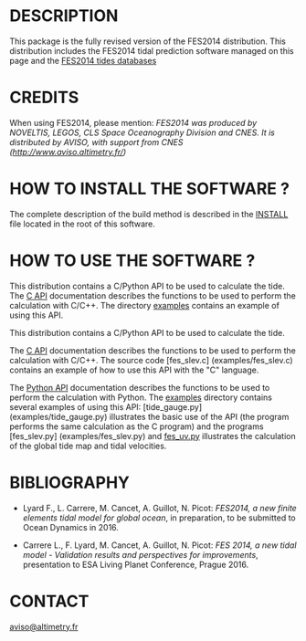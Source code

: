 # DESCRIPTION

This package is the fully revised version of the FES2014 distribution.
This distribution includes the FES2014 tidal prediction software managed on this
page and the [FES2014 tides databases](data/fes2014/README.rst)

# CREDITS

When using FES2014, please mention: *FES2014 was produced by NOVELTIS, LEGOS,
CLS Space Oceanography Division and CNES. It is distributed by AVISO, with
support from CNES (http://www.aviso.altimetry.fr/)*

# HOW TO INSTALL THE SOFTWARE ?

The complete description of the build method is described in the
[INSTALL](INSTALL.md) file located in the root of this software.

# HOW TO USE THE SOFTWARE ?

This distribution contains a C/Python API to be used to calculate the tide. The
[C API](C_API.rst) documentation describes the functions to be used to
perform the calculation with C/C++. The directory [examples](examples) contains an
example of using this API.

This distribution contains a C/Python API to be used to calculate the tide.

The [C API](C_API.rst) documentation describes the functions to be used to
perform the calculation with C/C++. The source code [fes_slev.c]
(examples/fes_slev.c) contains an example of how to use this API with the "C"
language.

The [Python API](PYTHON_API.rst) documentation describes the functions to be
used to perform the calculation with Python. The [examples](examples) directory
contains several examples of using this API: [tide_gauge.py]
(examples/tide_gauge.py) illustrates the basic use of the API (the program
performs the same calculation as the C program) and the programs [fes_slev.py]
(examples/fes_slev.py) and [fes_uv.py](examples/fes_uv.py) illustrates the
calculation of the global tide map and tidal velocities.

# BIBLIOGRAPHY

* Lyard F., L. Carrere, M. Cancet, A. Guillot, N. Picot: *FES2014, a new finite
  elements tidal model for global ocean*, in preparation, to be submitted to
  Ocean Dynamics in 2016.

* Carrere L., F. Lyard, M. Cancet, A. Guillot, N. Picot: *FES 2014, a new tidal
  model - Validation results and perspectives for improvements*, presentation to
  ESA Living Planet Conference, Prague 2016.

# CONTACT

[aviso@altimetry.fr](mailto:aviso@altimetry.fr)